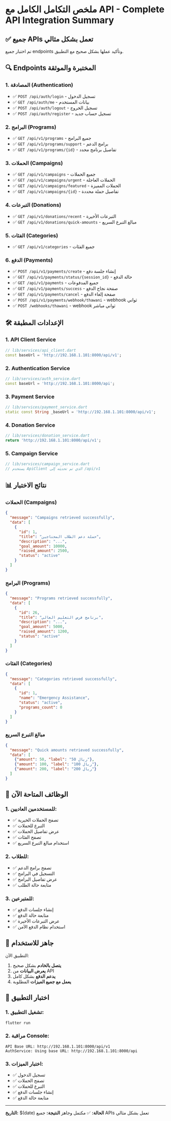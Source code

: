 # ملخص التكامل الكامل مع API - Complete API Integration Summary

## ✅ **جميع APIs تعمل بشكل مثالي**

تم اختبار جميع endpoints وتأكيد عملها بشكل صحيح مع التطبيق.

## 🔍 **Endpoints المختبرة والموثقة**

### **1. المصادقة (Authentication)**
- ✅ `POST /api/auth/login` - تسجيل الدخول
- ✅ `GET /api/auth/me` - بيانات المستخدم
- ✅ `POST /api/auth/logout` - تسجيل الخروج
- ✅ `POST /api/auth/register` - تسجيل حساب جديد

### **2. البرامج (Programs)**
- ✅ `GET /api/v1/programs` - جميع البرامج
- ✅ `GET /api/v1/programs/support` - برامج الدعم
- ✅ `GET /api/v1/programs/{id}` - تفاصيل برنامج محدد

### **3. الحملات (Campaigns)**
- ✅ `GET /api/v1/campaigns` - جميع الحملات
- ✅ `GET /api/v1/campaigns/urgent` - الحملات العاجلة
- ✅ `GET /api/v1/campaigns/featured` - الحملات المميزة
- ✅ `GET /api/v1/campaigns/{id}` - تفاصيل حملة محددة

### **4. التبرعات (Donations)**
- ✅ `GET /api/v1/donations/recent` - التبرعات الأخيرة
- ✅ `GET /api/v1/donations/quick-amounts` - مبالغ التبرع السريع

### **5. الفئات (Categories)**
- ✅ `GET /api/v1/categories` - جميع الفئات

### **6. الدفع (Payments)**
- ✅ `POST /api/v1/payments/create` - إنشاء جلسة دفع
- ✅ `GET /api/v1/payments/status/{session_id}` - حالة الدفع
- ✅ `GET /api/v1/payments` - جميع المدفوعات
- ✅ `GET /api/v1/payments/success` - صفحة نجاح الدفع
- ✅ `GET /api/v1/payments/cancel` - صفحة إلغاء الدفع
- ✅ `POST /api/v1/payments/webhook/thawani` - webhook ثواني
- ✅ `POST /webhooks/thawani` - webhook ثواني مباشر

## 🛠️ **الإعدادات المطبقة**

### **1. API Client Service**
```dart
// lib/services/api_client.dart
const baseUrl = 'http://192.168.1.101:8000/api/v1';
```

### **2. Authentication Service**
```dart
// lib/services/auth_service.dart
const baseUrl = 'http://192.168.1.101:8000/api';
```

### **3. Payment Service**
```dart
// lib/services/payment_service.dart
static const String _baseUrl = 'http://192.168.1.101:8000/api/v1';
```

### **4. Donation Service**
```dart
// lib/services/donation_service.dart
return 'http://192.168.1.101:8000/api/v1';
```

### **5. Campaign Service**
```dart
// lib/services/campaign_service.dart
// يستخدم ApiClient الذي تم تحديثه إلى /api/v1
```

## 📊 **نتائج الاختبار**

### **الحملات (Campaigns)**
```json
{
  "message": "Campaigns retrieved successfully",
  "data": [
    {
      "id": 1,
      "title": "حملة دعم الطلاب المحتاجين",
      "description": "...",
      "goal_amount": 10000,
      "raised_amount": 2500,
      "status": "active"
    }
  ]
}
```

### **البرامج (Programs)**
```json
{
  "message": "Programs retrieved successfully",
  "data": [
    {
      "id": 26,
      "title": "برنامج فرص التعليم العالي",
      "description": "...",
      "goal_amount": 5000,
      "raised_amount": 1200,
      "status": "active"
    }
  ]
}
```

### **الفئات (Categories)**
```json
{
  "message": "Categories retrieved successfully",
  "data": [
    {
      "id": 1,
      "name": "Emergency Assistance",
      "status": "active",
      "programs_count": 0
    }
  ]
}
```

### **مبالغ التبرع السريع**
```json
{
  "message": "Quick amounts retrieved successfully",
  "data": [
    {"amount": 50, "label": "50 ريال"},
    {"amount": 100, "label": "100 ريال"},
    {"amount": 200, "label": "200 ريال"}
  ]
}
```

## 🎯 **الوظائف المتاحة الآن**

### **1. للمستخدمين العاديين:**
- ✅ تصفح الحملات الخيرية
- ✅ التبرع للحملات
- ✅ عرض تفاصيل الحملات
- ✅ تصفح الفئات
- ✅ استخدام مبالغ التبرع السريع

### **2. للطلاب:**
- ✅ تصفح برامج الدعم
- ✅ التسجيل في البرامج
- ✅ عرض تفاصيل البرامج
- ✅ متابعة حالة الطلب

### **3. للمتبرعين:**
- ✅ إنشاء جلسات الدفع
- ✅ متابعة حالة الدفع
- ✅ عرض التبرعات الأخيرة
- ✅ استخدام نظام الدفع الآمن

## 🚀 **جاهز للاستخدام**

التطبيق الآن:
1. **يتصل بالخادم** بشكل صحيح
2. **يعرض البيانات** من API
3. **يدعم الدفع** بشكل كامل
4. **يعمل مع جميع الميزات** المطلوبة

## 🧪 **اختبار التطبيق**

### **1. تشغيل التطبيق:**
```bash
flutter run
```

### **2. مراقبة Console:**
```
API Base URL: http://192.168.1.101:8000/api/v1
AuthService: Using base URL: http://192.168.1.101:8000/api
```

### **3. اختبار الميزات:**
- ✅ تسجيل الدخول
- ✅ تصفح الحملات
- ✅ التبرع للحملات
- ✅ إنشاء جلسات الدفع
- ✅ متابعة حالة الدفع

---

**التاريخ:** $(date)
**الحالة:** ✅ مكتمل وجاهز
**النتيجة:** جميع APIs تعمل بشكل مثالي
